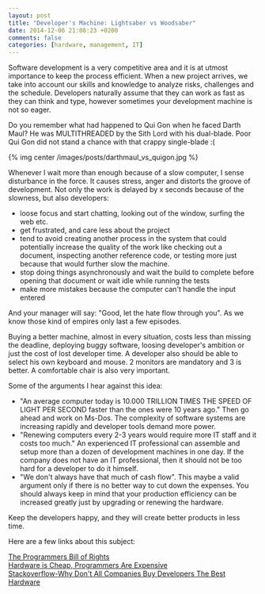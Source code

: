 ```yaml
---
layout: post
title: "Developer's Machine: Lightsaber vs Woodsaber"
date: 2014-12-06 21:08:23 +0200
comments: false
categories: [hardware, management, IT]
---
```


Software development is a very competitive area and it is at utmost importance to keep the process efficient. When a new project arrives, we take into account our skills and knowledge to analyze risks, challenges and the schedule. Developers naturally assume that they can work as fast as they can think and type, however sometimes your development machine is not so eager.

Do you remember what had happened to Qui Gon when he faced Darth Maul? He was MULTITHREADED by the Sith Lord with his dual-blade. Poor Qui Gon did not stand a chance with that crappy single-blade :(
<!-- more -->

{% img center /images/posts/darthmaul_vs_quigon.jpg %}

Whenever I wait more than enough because of a slow computer, I sense disturbance in the force. It causes stress, anger and distorts the groove of development. Not only the work is delayed by x seconds because of the slowness, but also developers:

- loose focus and start chatting, looking out of the window, surfing the web etc.
- get frustrated, and care less about the project
- tend to avoid creating another process in the system that could potentially increase the quality of the work like checking out a document, inspecting another reference code, or testing more just because that would further slow the machine.
- stop doing things asynchronously and wait the build to complete before opening that document or wait idle while running the tests
- make more mistakes because the computer can't handle the input entered

And your manager will say: "Good, let the hate flow through you". As we know those kind of empires only last a few episodes.

Buying a better machine, almost in every situation, costs less than missing the deadline, deploying buggy software, loosing developer's ambition or just the cost of lost developer time. A developer also should be able to select his own keyboard and mouse. 2 monitors are mandatory and 3 is better. A comfortable chair is also very important.

Some of the arguments I hear against this idea:  

- "An average computer today is 10.000 TRILLION TIMES THE SPEED OF LIGHT PER SECOND faster than the ones were 10 years ago." Then go ahead and work on Ms-Dos. The complexity of software systems are increasing rapidly and developer tools demand more power.
- "Renewing computers every 2-3 years would require more IT staff and it costs too much." An experienced IT professional can assemble and setup more than a dozen of development machines in one day. If the company does not have an IT professional, then it should not be too hard for a developer to do it himself.
- "We don't always have that much of cash flow". This maybe a valid argument only if there is no better way to cut down the expenses. You should always keep in mind that your production efficiency can be increased greatly just by upgrading or renewing the hardware.

Keep the developers happy, and they will create better products in less time.

Here are a few links about this subject:

<a href="http://blog.codinghorror.com/the-programmers-bill-of-rights/">The Programmers Bill of Rights</a>  
<a href="http://blog.codinghorror.com/hardware-is-cheap-programmers-are-expensive/">Hardware is Cheap, Programmers Are Expensive</a>  
<a href="http://programmers.stackexchange.com/questions/93983/why-dont-all-companies-buy-developers-the-best-hardware">Stackoverflow-Why Don't All Companies Buy Developers The Best Hardware</a>
